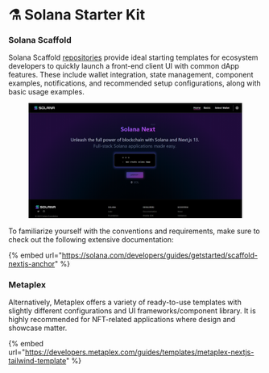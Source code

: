# ⚗️ Solana Starter Kit

### Solana Scaffold

Solana Scaffold [repositories](https://github.com/solana-labs/dapp-scaffold?tab=readme-ov-file) provide ideal starting templates for ecosystem developers to quickly launch a front-end client UI with common dApp features. These include wallet integration, state management, component examples, notifications, and recommended setup configurations, along with basic usage examples.

<figure><img src="../../../.gitbook/assets/image (2).png" alt=""><figcaption></figcaption></figure>

To familiarize yourself with the conventions and requirements, make sure to check out the following extensive documentation:

{% embed url="https://solana.com/developers/guides/getstarted/scaffold-nextjs-anchor" %}

### Metaplex

Alternatively, Metaplex offers a variety of ready-to-use templates with slightly different configurations and UI frameworks/component library. It is highly recommended for NFT-related applications where design and showcase matter.

{% embed url="https://developers.metaplex.com/guides/templates/metaplex-nextjs-tailwind-template" %}





